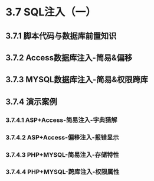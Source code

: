 # 3.7 SQL注入（一）

## 3.7.1 脚本代码与数据库前置知识

## 3.7.2 Access数据库注入-简易&偏移

## 3.7.3 MYSQL数据库注入-简易&权限跨库

## 3.7.4 演示案例

### 3.7.4.1 ASP+Access-简易注入-字典猜解

### 3.7.4.2 ASP+Access-偏移注入-报错显示

### 3.7.4.3 PHP+MYSQL-简易注入-存储特性

### 3.7.4.4 PHP+MYSQL-跨库注入-权限属性

